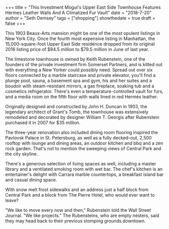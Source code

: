 +++
title = "This Investment Mogul's Upper East Side Townhouse Features Hermes Leather Walls And A Climatized Fur Vault"
date = "2018-7-20"
author = "Seth Demsey"
tags = ["shopping"]
showthedate = true
draft = false
+++

This 1903 Beaux-Arts mansion might be one of the most opulent listings in New York City. Once the fourth most expensive listing in Manhattan, the 15,000-square-foot Upper East Side residence dropped from its original 2016 listing price of $84.5 million to $79.5 million in June of last year.

The limestone townhouse is owned by Keith Rubenstein, one of the founders of the private investment firm Somerset Partners, and is kitted out with everything a New Yorker could possibly need. Spread out over six floors connected by a marble staircase and private elevator, you'll find a plunge pool, sauna, a basement spa and gym, his and her suites and a boudoir with steam-resistant mirrors, a gas fireplace, soaking tub and a cosmetics refrigerator. There's even a temperature-controlled vault for furs, and a media room on the fifth floor with walls lined in red Hermès leather.

Originally designed and constructed by John H. Duncan in 1903, the legendary architect of Grant's Tomb, the townhouse was extensively remodeled and decorated by designer William T. Georgis after Rubenstein purchased it in 2007 for $35 million.

The three-year renovation also included dining room flooring inspired the Pavlovsk Palace in St. Petersburg, as well as a fully decked-out, 2,500 rooftop with lounge and dining areas, an outdoor kitchen and bbq and a zen rock garden. That's not to mention the sweeping views of Central Park and the city skyline.

There's a generous selection of living spaces as well, including a master library and a ventilated smoking room with wet bar. The chef's kitchen is an entertainer's delight with Carrara marble countertops, a breakfast island bar and casual dining space.

With snow melt frost sidewalks and an address just a half block from Central Park and a block from The Pierre Hotel, who would ever want to leave?

"We like to move every now and then," Rubenstein told the Wall Street Journal. "We like projects." The Rubensteins, who are empty nesters, said they may head back to their previous stomping grounds downtown.